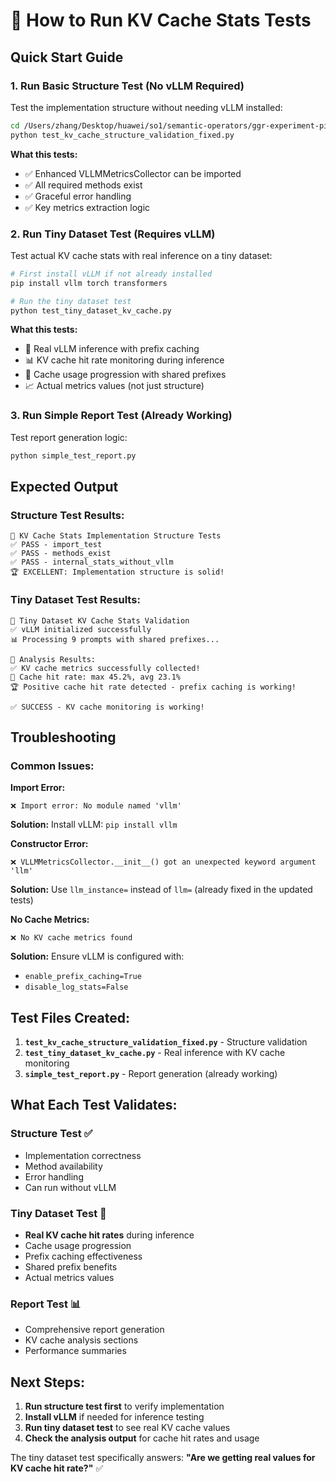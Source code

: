 # 🚀 How to Run KV Cache Stats Tests

## Quick Start Guide

### 1. **Run Basic Structure Test (No vLLM Required)**
Test the implementation structure without needing vLLM installed:

```bash
cd /Users/zhang/Desktop/huawei/so1/semantic-operators/ggr-experiment-pipeline
python test_kv_cache_structure_validation_fixed.py
```

**What this tests:**
- ✅ Enhanced VLLMMetricsCollector can be imported
- ✅ All required methods exist
- ✅ Graceful error handling
- ✅ Key metrics extraction logic

### 2. **Run Tiny Dataset Test (Requires vLLM)**  
Test actual KV cache stats with real inference on a tiny dataset:

```bash
# First install vLLM if not already installed
pip install vllm torch transformers

# Run the tiny dataset test
python test_tiny_dataset_kv_cache.py
```

**What this tests:**
- 🚀 Real vLLM inference with prefix caching
- 📊 KV cache hit rate monitoring during inference
- 🎯 Cache usage progression with shared prefixes  
- 📈 Actual metrics values (not just structure)

### 3. **Run Simple Report Test (Already Working)**
Test report generation logic:

```bash
python simple_test_report.py
```

## Expected Output

### Structure Test Results:
```
🧪 KV Cache Stats Implementation Structure Tests
✅ PASS - import_test
✅ PASS - methods_exist
✅ PASS - internal_stats_without_vllm
🏆 EXCELLENT: Implementation structure is solid!
```

### Tiny Dataset Test Results:
```
🚀 Tiny Dataset KV Cache Stats Validation
✅ vLLM initialized successfully
📊 Processing 9 prompts with shared prefixes...

🎯 Analysis Results:
✅ KV cache metrics successfully collected!
🎯 Cache hit rate: max 45.2%, avg 23.1%
🏆 Positive cache hit rate detected - prefix caching is working!

✅ SUCCESS - KV cache monitoring is working!
```

## Troubleshooting

### Common Issues:

**Import Error:**
```
❌ Import error: No module named 'vllm'
```
**Solution:** Install vLLM: `pip install vllm`

**Constructor Error:**
```
❌ VLLMMetricsCollector.__init__() got an unexpected keyword argument 'llm'
```
**Solution:** Use `llm_instance=` instead of `llm=` (already fixed in the updated tests)

**No Cache Metrics:**
```
❌ No KV cache metrics found
```
**Solution:** Ensure vLLM is configured with:
- `enable_prefix_caching=True`
- `disable_log_stats=False`

## Test Files Created:

1. **`test_kv_cache_structure_validation_fixed.py`** - Structure validation
2. **`test_tiny_dataset_kv_cache.py`** - Real inference with KV cache monitoring
3. **`simple_test_report.py`** - Report generation (already working)

## What Each Test Validates:

### Structure Test ✅
- Implementation correctness
- Method availability
- Error handling
- Can run without vLLM

### Tiny Dataset Test 🎯
- **Real KV cache hit rates** during inference
- Cache usage progression 
- Prefix caching effectiveness
- Shared prefix benefits
- Actual metrics values

### Report Test 📊
- Comprehensive report generation
- KV cache analysis sections
- Performance summaries

## Next Steps:

1. **Run structure test first** to verify implementation
2. **Install vLLM** if needed for inference testing
3. **Run tiny dataset test** to see real KV cache values
4. **Check the analysis output** for cache hit rates and usage

The tiny dataset test specifically answers: **"Are we getting real values for KV cache hit rate?"** ✅

